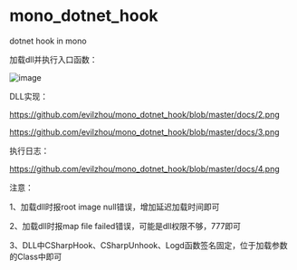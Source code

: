 # mono_dotnet_hook
dotnet hook in mono

加载dll并执行入口函数：

![image](https://github.com/evilzhou/mono_dotnet_hook/blob/master/docs/1.png)


DLL实现：

https://github.com/evilzhou/mono_dotnet_hook/blob/master/docs/2.png

https://github.com/evilzhou/mono_dotnet_hook/blob/master/docs/3.png


执行日志：

https://github.com/evilzhou/mono_dotnet_hook/blob/master/docs/4.png


注意：

  1、加载dll时报root image null错误，增加延迟加载时间即可
  
  2、加载dll时报map file failed错误，可能是dll权限不够，777即可
  
  3、DLL中CSharpHook、CSharpUnhook、Logd函数签名固定，位于加载参数的Class中即可
